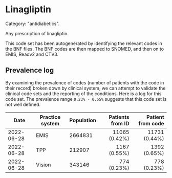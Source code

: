 # Linagliptin

Category: "antidiabetics".

Any prescription of linagliptin.

This code set has been autogenerated by identifying the relevant codes in the BNF files. The BNF codes are then mapped to SNOMED, and then on to EMIS, Readv2 and CTV3.

## Prevalence log

By examining the prevalence of codes (number of patients with the code in their record) broken down by clinical system, we can attempt to validate the clinical code sets and the reporting of the conditions. Here is a log for this code set. The prevalence range `0.23% - 0.55%` suggests that this code set is not well defined.

| Date       | Practice system | Population | Patients from ID | Patient from code |
| ---------- | --------------- | ---------- | ---------------: | ----------------: |
| 2022-06-28 | EMIS            | 2664831    |    11065 (0.42%) |     11731 (0.44%) |
| 2022-06-28 | TPP             | 212907     |     1167 (0.55%) |      1392 (0.65%) |
| 2022-06-28 | Vision          | 343146     |      774 (0.23%) |       778 (0.23%) |

